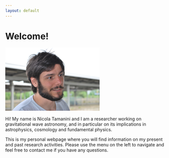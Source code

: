 ```yaml
---
layout: default
---
```


# Welcome!

<img src="/assets/img/Nicola.JPG" height="200" />

Hi! My name is Nicola Tamanini and I am a researcher working on gravitational wave astronomy, and in particular on its implications in astrophysics, cosmology and fundamental physics.

This is my personal webpage where you will find information on my present and past research activities. Please use the menu on the left to navigate and feel free to contact me if you have any questions.
